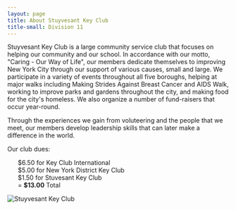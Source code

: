```yaml
---
layout: page
title: About Stuyvesant Key Club
title-small: Division 11
---
```

Stuyvesant Key Club is a large community service club that focuses on helping our community and our school. In accordance with our motto, "Caring - Our Way of Life", our members dedicate themselves to improving New York City through our support of various causes, small and large. We participate in a variety of events throughout all five boroughs, helping at major walks including Making Strides Against Breast Cancer and AIDS Walk, working to improve parks and gardens throughout the city, and making food for the city's homeless. We also organize a number of fund-raisers that occur year-round. 

Through the experiences we gain from voluteering and the people that we meet, our members develop leadership skills that can later make a difference in the world.

Our club dues:
<ul style="list-style:none;">
<li> $6.50 for Key Club International</li>
<li> $5.00 for New York District Key Club</li>
<li> $1.50 for Stuvesant Key Club</li>
<li> = <strong>$13.00</strong> Total</li>
</ul>
<div class="row">
    <div class="span8 offset2">
        <img src="/img/photos/stuykc.jpeg" alt="Stuyvesant Key Club">
    </div>
</div>
